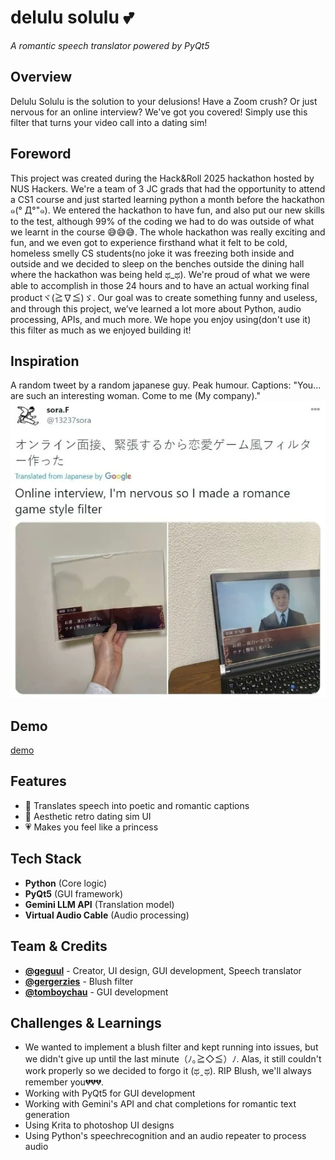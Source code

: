 # **delulu solulu** 💕  
*A romantic speech translator powered by PyQt5*  

## **Overview**  
Delulu Solulu is the solution to your delusions! Have a Zoom crush? Or just nervous for an online interview? We've got you covered! Simply use this filter that turns your video call into a dating sim! 

## Foreword
This project was created during the Hack&Roll 2025 hackathon hosted by NUS Hackers. We're a team of 3 JC grads that had the opportunity to attend a CS1 course and just started learning python a month before the hackathon ๑(° Д°"๑). We entered the hackathon to have fun, and also put our new skills to the test, although 99% of the coding we had to do was outside of what we learnt in the course 😅😅😅. The whole hackathon was really exciting and fun, and we even got to experience firsthand what it felt to be cold, homeless smelly CS students(no joke it was freezing both inside and outside and we decided to sleep on the benches outside the dining hall where the hackathon was being held ಥ_ಥ). We're proud of what we were able to accomplish in those 24 hours and to have an actual working final productヾ(≧∇≦)ゞ. Our goal was to create something funny and useless, and through this project, we’ve learned a lot more about Python, audio processing, APIs, and much more. We hope you enjoy using(don't use it) this filter as much as we enjoyed building it!

## **Inspiration**
A random tweet by a random japanese guy. Peak humour. Captions: "You... are such an interesting woman. Come to me (My company)."
![tweet](delulu_solulu/images/tweet.jpg)

## **Demo**  
[demo](delulu_solulu/images/demo.mp4)

## **Features**  
- 💌 Translates speech into poetic and romantic captions 
- 🌹 Aesthetic retro dating sim UI  
- 💗 Makes you feel like a princess

## **Tech Stack**  
- **Python** (Core logic)  
- **PyQt5** (GUI framework)
- **Gemini LLM API** (Translation model)
- **Virtual Audio Cable** (Audio processing)

## **Team & Credits**  
- **[@geguul](https://github.com/geguul)** - Creator, UI design, GUI development, Speech translator
- **[@gergerzies](https://github.com/gergerzies)** - Blush filter
- **[@tomboychau](https://github.com/tomboychau)** - GUI development

## **Challenges & Learnings**  
- We wanted to implement a blush filter and kept running into issues, but we didn't give up until the last minute（ﾉ｡≧◇≦）ﾉ. Alas, it still couldn't work properly so we decided to forgo it (ಥ ̯ ಥ). RIP Blush, we'll always remember you💔💔💔.
- Working with PyQt5 for GUI development
- Working with Gemini's API and chat completions for romantic text generation
- Using Krita to photoshop UI designs
- Using Python's speechrecognition and an audio repeater to process audio
